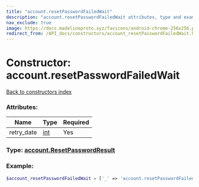 ```yaml
---
title: "account.resetPasswordFailedWait"
description: "account.resetPasswordFailedWait attributes, type and example"
nav_exclude: true
image: https://docs.madelineproto.xyz/favicons/android-chrome-256x256.png
redirect_from: /API_docs/constructors/account_resetPasswordFailedWait.html
---
```

# Constructor: account.resetPasswordFailedWait  
[Back to constructors index](/API_docs/constructors/index.md)



### Attributes:

| Name     |    Type       | Required |
|----------|---------------|----------|
|retry\_date|[int](/API_docs/types/int.md) | Yes|



### Type: [account.ResetPasswordResult](/API_docs/types/account.ResetPasswordResult.md)


### Example:

```php
$account_resetPasswordFailedWait = ['_' => 'account.resetPasswordFailedWait', 'retry_date' => int];
```  
